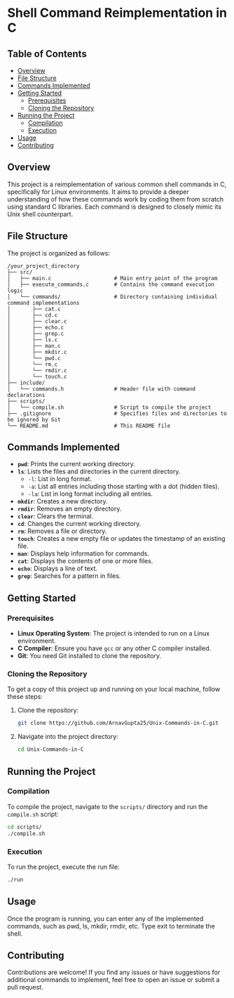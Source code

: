 # Shell Command Reimplementation in C


## Table of Contents

- [Overview](#overview)
- [File Structure](#file-structure)
- [Commands Implemented](#commands-implemented)
- [Getting Started](#getting-started)
  - [Prerequisites](#prerequisites)
  - [Cloning the Repository](#cloning-the-repository)
- [Running the Project](#running-the-project)
  - [Compilation](#compilation)
  - [Execution](#execution)
- [Usage](#usage)
- [Contributing](#contributing)

## Overview

This project is a reimplementation of various common shell commands in C, specifically for Linux environments. It aims to provide a deeper understanding of how these commands work by coding them from scratch using standard C libraries. Each command is designed to closely mimic its Unix shell counterpart.

## File Structure

The project is organized as follows:

```
/your_project_directory
├── src/
│   ├── main.c                    # Main entry point of the program
│   ├── execute_commands.c        # Contains the command execution logic
│   └── commands/                 # Directory containing individual command implementations
│       ├── cat.c
│       ├── cd.c
│       ├── clear.c
│       ├── echo.c
│       ├── grep.c
│       ├── ls.c
│       ├── man.c
│       ├── mkdir.c
│       └── pwd.c
│       └── rm.c
│       └── rmdir.c
│       └── touch.c
├── include/
│   └── commands.h                # Header file with command declarations
├── scripts/
│   └── compile.sh                # Script to compile the project
├── .gitignore                    # Specifies files and directories to be ignored by Git
└── README.md                     # This README file
```

## Commands Implemented

- **`pwd`**: Prints the current working directory.
- **`ls`**: Lists the files and directories in the current directory.
  - `-l`: List in long format.
  - `-a`: List all entries including those starting with a dot (hidden files).
  - `-la`: List in long format including all entries.
- **`mkdir`**: Creates a new directory.
- **`rmdir`**: Removes an empty directory.
- **`clear`**: Clears the terminal.
- **`cd`**: Changes the current working directory.
- **`rm`**: Removes a file or directory.
- **`touch`**: Creates a new empty file or updates the timestamp of an existing file.
- **`man`**: Displays help information for commands.
- **`cat`**: Displays the contents of one or more files.
- **`echo`**: Displays a line of text.
- **`grep`**: Searches for a pattern in files.


## Getting Started

### Prerequisites

- **Linux Operating System**: The project is intended to run on a Linux environment.
- **C Compiler**: Ensure you have `gcc` or any other C compiler installed.
- **Git**: You need Git installed to clone the repository.

### Cloning the Repository

To get a copy of this project up and running on your local machine, follow these steps:

1. Clone the repository:

    ```sh
    git clone https://github.com/ArnavGupta25/Unix-Commands-in-C.git
    ```

2. Navigate into the project directory:

    ```sh
    cd Unix-Commands-in-C
    ```

## Running the Project

### Compilation

To compile the project, navigate to the `scripts/` directory and run the `compile.sh` script:

```sh
cd scripts/
./compile.sh
```

### Execution
To run the project, execute the run file:

```sh
./run
```

## Usage

Once the program is running, you can enter any of the implemented commands, such as pwd, ls, mkdir, rmdir, etc. Type exit to terminate the shell.

## Contributing

Contributions are welcome! If you find any issues or have suggestions for additional commands to implement, feel free to open an issue or submit a pull request.
